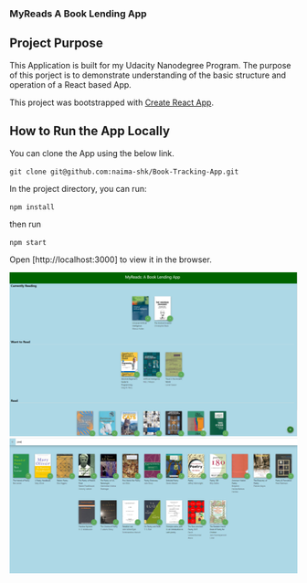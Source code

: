 ### MyReads A Book Lending App

## Project Purpose

This Application is built for my Udacity Nanodegree Program. The purpose of this porject is to demonstrate understanding of the basic structure and operation of a React based App.

This project was bootstrapped with [Create React App](https://github.com/facebook/create-react-app).

## How to Run the App Locally

You can clone the App using the below link.

`git clone git@github.com:naima-shk/Book-Tracking-App.git`

In the project directory, you can run:

`npm install`

then run

`npm start`

Open [http://localhost:3000] to view it in the browser.

![](src/Images/book3.PNG)
![](src/Images/book4.PNG)
